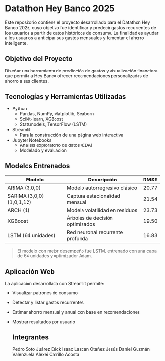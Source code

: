 # Datathon Hey Banco 2025

Este repositorio contiene el proyecto desarrollado para el Datathon Hey Banco 2025, cuyo objetivo fue identificar y predecir gastos recurrentes de los usuarios a partir de datos históricos de consumo. La finalidad es ayudar a los usuarios a anticipar sus gastos mensuales y fomentar el ahorro inteligente.

## Objetivo del Proyecto

Diseñar una herramienta de predicción de gastos y visualización financiera que permita a Hey Banco ofrecer recomendaciones personalizadas de ahorro a sus clientes.

## Tecnologías y Herramientas Utilizadas

- Python
  - Pandas, NumPy, Matplotlib, Seaborn
  - Scikit-learn, XGBoost
  - Statsmodels, TensorFlow (LSTM)
- Streamlit
  - Para la construcción de una página web interactiva
- Jupyter Notebooks
  - Análisis exploratorio de datos (EDA)
  - Modelado y evaluación

## Modelos Entrenados

| Modelo                         | Descripción                           | RMSE    |
|-------------------------------|----------------------------------------|---------|
| ARIMA (3,0,0)                 | Modelo autorregresivo clásico          | 20.77   |
| SARIMA (3,0,0)(1,0,1,12)      | Captura estacionalidad mensual         | 21.54   |
| ARCH (1)                      | Modela volatilidad en residuos         | 23.73   |
| XGBoost                       | Árboles de decisión optimizados        | 19.50   |
| LSTM (64 unidades)            | Red neuronal recurrente profunda       | 16.83   |

> El modelo con mejor desempeño fue LSTM, entrenado con una capa de 64 unidades y optimizador Adam.

## Aplicación Web

La aplicación desarrollada con Streamlit permite:

- Visualizar patrones de consumo
- Detectar y listar gastos recurrentes
- Estimar ahorro mensual y anual con base en recomendaciones
- Mostrar resultados por usuario

  ## Integrantes
  Pedro Soto Juárez
  Erick Isaac Lascan Otañez
  Jesús Daniel Guzmán Valenzuela
  Alexei Carrillo Acosta
